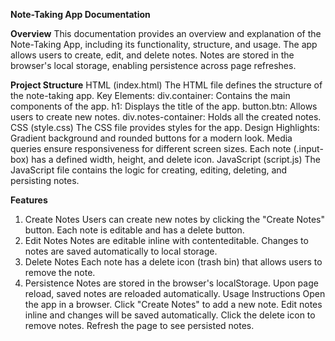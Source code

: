 **Note-Taking App Documentation**


**Overview**
This documentation provides an overview and explanation of the Note-Taking App, including its functionality, structure, and usage. The app allows users to create, edit, and delete notes. Notes are stored in the browser's local storage, enabling persistence across page refreshes.



**Project Structure**
HTML (index.html)
The HTML file defines the structure of the note-taking app.
Key Elements:
div.container: Contains the main components of the app.
h1: Displays the title of the app.
button.btn: Allows users to create new notes.
div.notes-container: Holds all the created notes.
CSS (style.css)
The CSS file provides styles for the app.
Design Highlights:
Gradient background and rounded buttons for a modern look.
Media queries ensure responsiveness for different screen sizes.
Each note (.input-box) has a defined width, height, and delete icon.
JavaScript (script.js)
The JavaScript file contains the logic for creating, editing, deleting, and persisting notes.

**Features**
1. Create Notes
Users can create new notes by clicking the "Create Notes" button.
Each note is editable and has a delete button.
2. Edit Notes
Notes are editable inline with contenteditable.
Changes to notes are saved automatically to local storage.
3. Delete Notes
Each note has a delete icon (trash bin) that allows users to remove the note.
4. Persistence
Notes are stored in the browser's localStorage.
Upon page reload, saved notes are reloaded automatically.
Usage Instructions
Open the app in a browser.
Click "Create Notes" to add a new note.
Edit notes inline and changes will be saved automatically.
Click the delete icon to remove notes.
Refresh the page to see persisted notes.

